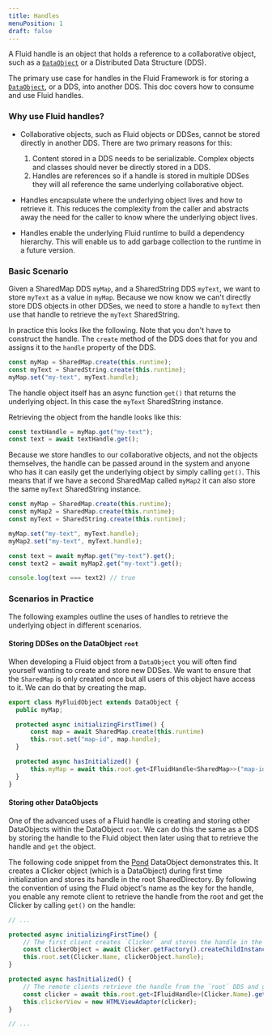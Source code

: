 ```yaml
---
title: Handles
menuPosition: 1
draft: false
---
```


A Fluid handle is an object that holds a reference to a collaborative object, such as a [`DataObject`](/apis/aqueduct/dataobject/)
or a Distributed Data Structure (DDS).

The primary use case for handles in the Fluid Framework is for storing a [`DataObject`](/apis/aqueduct/dataobject/), or
a DDS, into another DDS. This doc covers how to consume and use Fluid handles.

### Why use Fluid handles?

- Collaborative objects, such as Fluid objects or DDSes, cannot be stored directly in another DDS. There are two primary
  reasons for this:
     1. Content stored in a DDS needs to be serializable. Complex objects and classes should never be directly stored in
        a DDS.
     2. Handles are references so if a handle is stored in multiple DDSes they will all reference the same underlying
        collaborative object.

- Handles encapsulate where the underlying object lives and how to retrieve it. This reduces the complexity from the caller
  and abstracts away the need for the caller to know where the underlying object lives.

- Handles enable the underlying Fluid runtime to build a dependency hierarchy. This will enable us to add garbage collection to the runtime in a future version.

### Basic Scenario

Given a SharedMap DDS `myMap`, and a SharedString DDS `myText`, we want to store `myText` as a value in `myMap`. Because
we now know we can't directly store DDS objects in other DDSes, we need to store a handle to `myText` then use that handle
to retrieve the `myText` SharedString.

In practice this looks like the following. Note that you don't have to construct the handle. The `create` method of the DDS does that for you and assigns it to the `handle` property of the DDS.

```typescript
const myMap = SharedMap.create(this.runtime);
const myText = SharedString.create(this.runtime);
myMap.set("my-text", myText.handle);
```

The handle object itself has an async function `get()` that returns the underlying object. In this case the `myText`
SharedString instance.

Retrieving the object from the handle looks like this:

```typescript
const textHandle = myMap.get("my-text");
const text = await textHandle.get();
```

Because we store handles to our collaborative objects, and not the objects themselves, the handle can be passed around in
the system and anyone who has it can easily get the underlying object by simply calling `get()`. This means that if we have
a second SharedMap called `myMap2` it can also store the same `myText` SharedString instance.

```typescript
const myMap = SharedMap.create(this.runtime);
const myMap2 = SharedMap.create(this.runtime);
const myText = SharedString.create(this.runtime);

myMap.set("my-text", myText.handle);
myMap2.set("my-text", myText.handle);

const text = await myMap.get("my-text").get();
const text2 = await myMap2.get("my-text").get();

console.log(text === text2) // true
```

### Scenarios in Practice

The following examples outline the uses of handles to retrieve the underlying object in different scenarios.

#### Storing DDSes on the DataObject `root`

When developing a Fluid object from a `DataObject` you will often find yourself wanting to create and store new DDSes. We
want to ensure that the `SharedMap` is only created once but all users of this object have access to it. We can do that by
creating the map.

```typescript
export class MyFluidObject extends DataObject {
  public myMap;

  protected async initializingFirstTime() {
      const map = await SharedMap.create(this.runtime)
      this.root.set("map-id", map.handle);
  }

  protected async hasInitialized() {
      this.myMap = await this.root.get<IFluidHandle<SharedMap>>("map-id").get();
  }
}
```

#### Storing other DataObjects

One of the advanced uses of a Fluid handle is creating and storing other DataObjects within the DataObject `root`. We can
do this the same as a DDS by storing the handle to the Fluid object then later using that to retrieve the handle and
`get` the object.

The following code snippet from the
[Pond](https://github.com/microsoft/FluidFramework/blob/main/examples/data-objects/pond/src/index.tsx) DataObject
demonstrates this. It creates a Clicker object (which is a DataObject) during first time initialization and stores its
handle in the root SharedDirectory. By following the convention of using the Fluid object's name as the key for the handle, you enable any remote client to retrieve the handle from the root and get the Clicker by
calling `get()` on the handle:

```typescript
// ...

protected async initializingFirstTime() {
    // The first client creates `Clicker` and stores the handle in the `root` DDS.
    const clickerObject = await Clicker.getFactory().createChildInstance(this.context);
    this.root.set(Clicker.Name, clickerObject.handle);
}

protected async hasInitialized() {
    // The remote clients retrieve the handle from the `root` DDS and get the `Clicker`.
    const clicker = await this.root.get<IFluidHandle>(Clicker.Name).get();
    this.clickerView = new HTMLViewAdapter(clicker);
}

// ...
```
